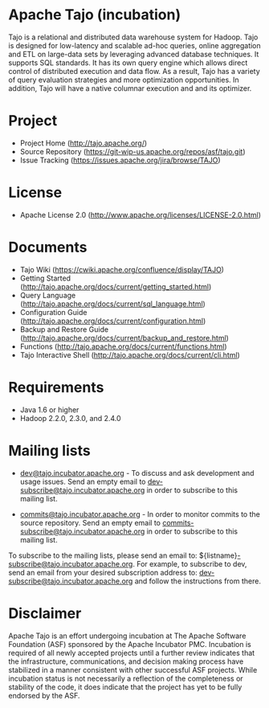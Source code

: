 Apache Tajo (incubation)
========================
Tajo is a relational and distributed data warehouse system for Hadoop.
Tajo is designed for low-latency and scalable ad-hoc queries, online
aggregation and ETL on large-data sets by leveraging advanced database
techniques. It supports SQL standards. It has its own query engine which
allows direct control of distributed execution and data flow. As a result,
Tajo has a variety of query evaluation strategies and more optimization
opportunities. In addition, Tajo will have a native columnar execution and
and its optimizer.

Project
=======
* Project Home (http://tajo.apache.org/)
* Source Repository (https://git-wip-us.apache.org/repos/asf/tajo.git)
* Issue Tracking (https://issues.apache.org/jira/browse/TAJO)

License
=======
* Apache License 2.0 (http://www.apache.org/licenses/LICENSE-2.0.html)

Documents
=========
* Tajo Wiki (https://cwiki.apache.org/confluence/display/TAJO)
* Getting Started (http://tajo.apache.org/docs/current/getting_started.html)
* Query Language (http://tajo.apache.org/docs/current/sql_language.html)
* Configuration Guide (http://tajo.apache.org/docs/current/configuration.html)
* Backup and Restore Guide (http://tajo.apache.org/docs/current/backup_and_restore.html)
* Functions (http://tajo.apache.org/docs/current/functions.html)
* Tajo Interactive Shell (http://tajo.apache.org/docs/current/cli.html)

Requirements
============
* Java 1.6 or higher
* Hadoop 2.2.0, 2.3.0, and 2.4.0

Mailing lists
=============
* dev@tajo.incubator.apache.org - To discuss and ask development and usage
  issues. Send an empty email to dev-subscribe@tajo.incubator.apache.org in
  order to subscribe to this mailing list.

* commits@tajo.incubator.apache.org - In order to monitor commits to the source
  repository. Send an empty email to commits-subscribe@tajo.incubator.apache.org
  in order to subscribe to this mailing list.

To subscribe to the mailing lists, please send an email to:
${listname}-subscribe@tajo.incubator.apache.org. For example, to subscribe to 
dev, send an email from your desired subscription address to:
dev-subscribe@tajo.incubator.apache.org and follow the instructions from there.

Disclaimer
==========
Apache Tajo is an effort undergoing incubation at The Apache Software
Foundation (ASF) sponsored by the Apache Incubator PMC. Incubation is required
of all newly accepted projects until a further review indicates that the
infrastructure, communications, and decision making process have stabilized in
a manner consistent with other successful ASF projects. While incubation status
is not necessarily a reflection of the completeness or stability of the code,
it does indicate that the project has yet to be fully endorsed by the ASF.
